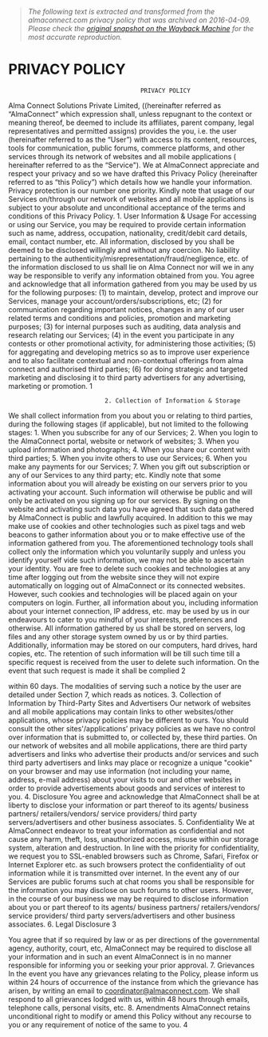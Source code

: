 > *The following text is extracted and transformed from the almaconnect.com privacy policy that was archived on 2016-04-09. Please check the [original snapshot on the Wayback Machine](https://web.archive.org/web/20160409093640id_/https%3A//www.almaconnect.com/privacy_policy_20120807.pdf) for the most accurate reproduction.*

# PRIVACY POLICY

                                         PRIVACY POLICY
Alma Connect Solutions Private Limited, ((hereinafter referred as “AlmaConnect” which
expression shall, unless repugnant to the context or meaning thereof, be deemed to include its
affiliates, parent company, legal representatives and permitted assigns) provides the you, i.e. the
user (hereinafter referred to as the “User”) with access to its content, resources, tools for
communication, public forums, commerce platforms, and other services through its network of
websites and all mobile applications ( hereinafter referred to as the “Service").
We at AlmaConnect appreciate and respect your privacy and so we have drafted this Privacy
Policy (hereinafter referred to as “this Policy”) which details how we handle your information.
Privacy protection is our number one priority. Kindly note that usage of our Services on/through
our network of websites and all mobile applications is subject to your absolute and unconditional
acceptance of the terms and conditions of this Privacy Policy.
                                     1. User Information & Usage
For accessing or using our Service, you may be required to provide certain information such as
name, address, occupation, nationality, credit/debit card details, email, contact number, etc.
All information, disclosed by you shall be deemed to be disclosed willingly and without any
coercion. No liability pertaining to the authenticity/misrepresentation/fraud/negligence, etc. of
the information disclosed to us shall lie on Alma Connect nor will we in any way be responsible
to verify any information obtained from you.
You agree and acknowledge that all information gathered from you may be used by us for the
following purposes:
    (1) to maintain, develop, protect           and    improve    our   Services,    manage    your
         account/orders/subscriptions, etc;
    (2) for communication regarding important notices, changes in any of our user related terms
         and conditions and policies, promotion and marketing purposes;
    (3) for internal purposes such as auditing, data analysis and research relating our Services;
    (4) in the event you participate in any contests or other promotional activity, for
         administering those activities;
    (5) for aggregating and developing metrics so as to improve user experience and to also
         facilitate contextual and non-contextual offerings from alma connect and authorised third
         parties;
    (6) for doing strategic and targeted marketing and disclosing it to third party advertisers for
         any advertising, marketing or promotion.
                                                  1


                               2. Collection of Information & Storage
We shall collect information from you about you or relating to third parties, during the following
stages (if applicable), but not limited to the following stages:
    1. When you subscribe for any of our Services;
    2. When you login to the AlmaConnect portal, website or network of websites;
    3. When you upload information and photographs;
    4. When you share our content with third parties;
    5. When you invite others to use our Services;
    6. When you make any payments for our Services;
    7. When you gift out subscription or any of our Services to any third party; etc.
Kindly note that some information about you will already be existing on our servers prior to you
activating your account. Such information will otherwise be public and will only be activated on
you signing up for our services. By signing on the website and activating such data you have
agreed that such data gathered by AlmaConnect is public and lawfully acquired.
In addition to this we may make use of cookies and other technologies such as pixel tags and
web beacons to gather information about you or to make effective use of the information
gathered from you. The aforementioned technology tools shall collect only the information
which you voluntarily supply and unless you identify yourself vide such information, we may
not be able to ascertain your identity. You are free to delete such cookies and technologies at any
time after logging out from the website since they will not expire automatically on logging out of
AlmaConnect or its connected websites. However, such cookies and technologies will be placed
again on your computers on login.
Further, all information about you, including information about your internet connection, IP
address, etc. may be used by us in our endeavours to cater to you mindful of your interests,
preferences and otherwise.
All information gathered by us shall be stored on servers, log files and any other storage system
owned by us or by third parties. Additionally, information may be stored on our computers, hard
drives, hard copies, etc.
The retention of such information will be till such time till a specific request is received from the
user to delete such information. On the event that such request is made it shall be complied
                                                    2


within 60 days. The modalities of serving such a notice by the user are detailed under Section 7,
which reads as notices.
             3. Collection of Information by Third-Party Sites and Advertisers
Our network of websites and all mobile applications may contain links to other websites/other
applications, whose privacy policies may be different to ours. You should consult the other
sites'/applications’ privacy policies as we have no control over information that is submitted to,
or collected by, these third parties.
On our network of websites and all mobile applications, there are third party advertisers and
links who advertise their products and/or services and such third party advertisers and links may
place or recognize a unique "cookie" on your browser and may use information (not including
your name, address, e-mail address) about your visits to our and other websites in order to
provide advertisements about goods and services of interest to you.
                                         4. Disclosure
You agree and acknowledge that AlmaConnect shall be at liberty to disclose your information or
part thereof to its agents/ business partners/ retailers/vendors/ service providers/ third party
servers/advertisers and other business associates.
                                       5. Confidentiality
We at AlmaConnect endeavor to treat your information as confidential and not cause any harm,
theft, loss, unauthorized access, misuse within our storage system, alteration and destruction. In
line with the priority for confidentiality, we request you to SSL-enabled browsers such as
Chrome, Safari, Firefox or Internet Explorer etc. as such browsers protect the confidentiality of
out information while it is transmitted over internet. In the event any of our Services are public
forums such at chat rooms you shall be responsible for the information you may disclose on such
forums to other users.
However, in the course of our business we may be required to disclose information about you or
part thereof to its agents/ business partners/ retailers/vendors/ service providers/ third party
servers/advertisers and other business associates.
                                      6. Legal Disclosure
                                                 3


You agree that if so required by law or as per directions of the governmental agency, authority,
court, etc, AlmaConnect may be required to disclose all your information and in such an event
AlmaConnect is in no manner responsible for informing you or seeking your prior approval.
                                       7. Grievances
In the event you have any grievances relating to the Policy, please inform us within 24 hours of
occurrence of the instance from which the grievance has arisen, by writing an email to
coordinator@almaconnect.com. We shall respond to all grievances lodged with us, within 48
hours through emails, telephone calls, personal visits, etc.
                                      8. Amendments
AlmaConnect retains unconditional right to modify or amend this Policy without any recourse to
you or any requirement of notice of the same to you.
                                                4

